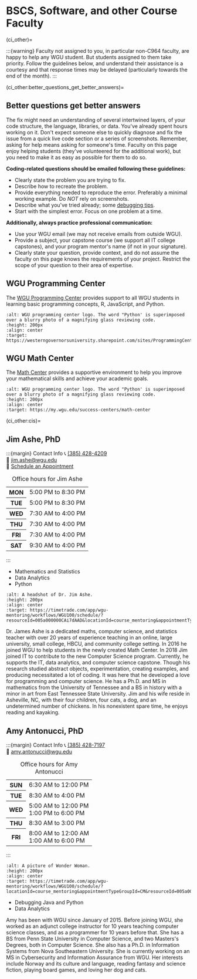 # BSCS, Software, and other Course Faculty
<!-- hack to open links in new tab -->
<head>
    <base target="_blank">
</head>

(ci_other)=

:::{warning}
Faculty not assigned to you, in particular non-C964 faculty,  are happy to help any WGU student. But students assigned to them take priority.  Follow the guidelines below, and understand their assistance is a courtesy and that response times may be delayed (particularly towards the end of the month).
:::

(ci_other:better_questions_get_better_answers)=

## Better questions get better answers

The fix might need an understanding of several intertwined layers, of your code structure, the language, libraries, or data. You've already spent hours working on it. Don't expect someone else to quickly diagnose and fix the issue from a quick live code section or a series of screenshots. Remember, asking for help means asking for someone's time. Faculty on this page enjoy helping students (they've volunteered for the additional work), but you need to make it as easy as possible for them to do so.

**Coding-related questions should be emailed following these guidelines:**

- Clearly state the problem you are trying to fix.
- Describe how to recreate the problem.
- Provide everything needed to reproduce the error. Preferably a minimal working example. Do *NOT* rely on screenshots.
- Describe what you've tried already; some [debugging tips](https://www.freecodecamp.org/news/what-is-debugging-how-to-debug-code/).
- Start with the simplest error. Focus on one problem at a time.

**Additionally, always practice professional communication:**

- Use your WGU email (we may not receive emails from outside WGU).
- Provide a subject, your capstone course (we support all IT college capstones), and your program mentor's name (if not in your signature).
- Clearly state your question, provide context, and do not assume the faculty on this page knows the requirements of your project. Restrict the scope of your question to their area of expertise.

## WGU Programming Center

The [WGU Programming Center](https://westerngovernorsuniversity.sharepoint.com/sites/ProgrammingCenter) provides support to all WGU students in learning basic programming concepts, R, JavaScript, and Python. 

```{image} ./url_images/WGU_programming_center_python.png
:alt: WGU programming center logo. The word "Python' is superimposed over a blurry photo of a magnifying glass reviewing code.  
:height: 200px
:align: center
:target: https://westerngovernorsuniversity.sharepoint.com/sites/ProgrammingCenter
```

## WGU Math Center

The [Math Center](https://my.wgu.edu/success-centers/math-center) provides a supportive environment to help you improve your mathematical skills and achieve your academic goals.

```{image} ./url_images/math-center.svg
:alt: WGU programming center logo. The word "Python' is superimposed over a blurry photo of a magnifying glass reviewing code.  
:height: 200px
:align: center
:target: https://my.wgu.edu/success-centers/math-center
```

(ci_other:cis)=
## Jim Ashe, PhD

:::{margin} Contact Info
📞 <a href="tel:+13854284209"> (385) 428-4209</a> </br>
📧 [jim.ashe@wgu.edu](mailto:jim.ashe@wgu.edu?subject=C964%20capstone%) </br>
📅 [Schedule an Appointment](https://westerngovernorsuniversity-my.sharepoint.com/:w:/g/personal/jim_ashe_wgu_edu/EW-0zAhi6epJkFrkSz5f8AkBi-6DEVVh5KwbSSMypgaSkg?e=1ieWkm) </br>
<table _ngcontent-stv-c382="" class="margin--bottom--10"><caption _ngcontent-stv-c382="" class="visually-hidden"> Office hours for Jim Ashe </caption><tr _ngcontent-stv-c382="" class="ng-star-inserted"><th _ngcontent-stv-c382="" class="text--right"><span _ngcontent-stv-c382="" class="table-row"><b _ngcontent-stv-c382="">MON</b></span></th><td _ngcontent-stv-c382=""><div _ngcontent-stv-c382="" class="margin--left ng-star-inserted"><span _ngcontent-stv-c382="">5:00 PM</span> to <span _ngcontent-stv-c382="">8:30 PM </span></div><!----></td></tr><tr _ngcontent-stv-c382="" class="ng-star-inserted"><th _ngcontent-stv-c382="" class="text--right"><span _ngcontent-stv-c382="" class="table-row"><b _ngcontent-stv-c382="">TUE</b></span></th><td _ngcontent-stv-c382=""><div _ngcontent-stv-c382="" class="margin--left ng-star-inserted"><span _ngcontent-stv-c382="">5:00 PM</span> to <span _ngcontent-stv-c382="">8:30 PM </span></div><!----></td></tr><tr _ngcontent-stv-c382="" class="ng-star-inserted"><th _ngcontent-stv-c382="" class="text--right"><span _ngcontent-stv-c382="" class="table-row"><b _ngcontent-stv-c382="">WED</b></span></th><td _ngcontent-stv-c382=""><div _ngcontent-stv-c382="" class="margin--left ng-star-inserted"><span _ngcontent-stv-c382="">7:30 AM</span> to <span _ngcontent-stv-c382="">4:00 PM </span></div><!----></td></tr><tr _ngcontent-stv-c382="" class="ng-star-inserted"><th _ngcontent-stv-c382="" class="text--right"><span _ngcontent-stv-c382="" class="table-row"><b _ngcontent-stv-c382="">THU</b></span></th><td _ngcontent-stv-c382=""><div _ngcontent-stv-c382="" class="margin--left ng-star-inserted"><span _ngcontent-stv-c382="">7:30 AM</span> to <span _ngcontent-stv-c382="">4:00 PM </span></div><!----></td></tr><tr _ngcontent-stv-c382="" class="ng-star-inserted"><th _ngcontent-stv-c382="" class="text--right"><span _ngcontent-stv-c382="" class="table-row"><b _ngcontent-stv-c382="">FRI</b></span></th><td _ngcontent-stv-c382=""><div _ngcontent-stv-c382="" class="margin--left ng-star-inserted"><span _ngcontent-stv-c382="">7:30 AM</span> to <span _ngcontent-stv-c382="">4:00 PM </span></div><!----></td></tr><tr _ngcontent-stv-c382="" class="ng-star-inserted"><th _ngcontent-stv-c382="" class="text--right"><span _ngcontent-stv-c382="" class="table-row"><b _ngcontent-stv-c382="">SAT</b></span></th><td _ngcontent-stv-c382=""><div _ngcontent-stv-c382="" class="margin--left ng-star-inserted"><span _ngcontent-stv-c382="">9:30 AM</span> to <span _ngcontent-stv-c382="">4:00 PM </span></div><!----></td></tr><!----></table>
:::

- Mathematics and Statistics
- Data Analytics
- Python

```{image} ./url_images/jim_ashe-a.jpg
:alt: A headshot of Dr. Jim Ashe.
:height: 200px
:align: center
:target: https://timetrade.com/app/wgu-mentoring/workflows/WGU100/schedule/?resourceId=005a000000CAi7dAAD&locationId=course_mentoring&appointmentTypeGroupId=CM&questionId__course_code=C964
```

<!-- ![A headshot of Dr. Jim Ashe.](./url_images/jim_ashe-a.jpg){height:200px, align=center} -->

Dr. James Ashe is a dedicated maths, computer science, and statistics teacher with over 20 years of experience teaching in an online, large university, small college, HBCU, and community college setting. In 2016 he joined WGU to help students in the newly created Math Center. In 2018 Jim joined IT to contribute to the new Computer Science program. Currently, he supports the IT, data analytics, and computer science capstone. Though his research studied abstract objects, experimentation, creating examples, and producing necessitated a lot of coding. It was here that he developed a love for programming and computer science. He has a Ph.D. and MS in mathematics from the University of Tennessee and a BS in history with a minor in art from East Tennessee State University. Jim and his wife reside in Asheville, NC, with their four children, four cats, a dog, and an undetermined number of chickens. In his nonexistent spare time, he enjoys reading and kayaking. 

## Amy Antonucci, PhD

:::{margin} Contact Info
📞 <a href="tel:+13854287197"> (385) 428-7197</a> </br>
📧 [amy.antonucci@wgu.edu](mailto:amy.antonucci@wgu.edu?subject=C964%20capstone%20related%20question) </br>
<!-- 📅 [Schedule an Appointment](https://timetrade.com/app/wgu-mentoring/workflows/WGU100/schedule/?locationId=course_mentoring&appointmentTypeGroupId=CM&resourceId=005a000000B2XzeAAF&questionId__course_code=C964) </br> -->
<table _ngcontent-mdw-c382="" class="margin--bottom--10"><caption _ngcontent-mdw-c382="" class="visually-hidden"> Office hours for Amy Antonucci </caption><tr _ngcontent-mdw-c382="" class="ng-star-inserted"><th _ngcontent-mdw-c382="" class="text--right"><span _ngcontent-mdw-c382="" class="table-row"><b _ngcontent-mdw-c382="">SUN</b></span></th><td _ngcontent-mdw-c382=""><div _ngcontent-mdw-c382="" class="margin--left ng-star-inserted"><span _ngcontent-mdw-c382="">6:30 AM</span> to <span _ngcontent-mdw-c382="">12:00 PM </span></div><!----></td></tr><tr _ngcontent-mdw-c382="" class="ng-star-inserted"><th _ngcontent-mdw-c382="" class="text--right"><span _ngcontent-mdw-c382="" class="table-row"><b _ngcontent-mdw-c382="">TUE</b></span></th><td _ngcontent-mdw-c382=""><div _ngcontent-mdw-c382="" class="margin--left ng-star-inserted"><span _ngcontent-mdw-c382="">8:30 AM</span> to <span _ngcontent-mdw-c382="">4:00 PM </span></div><!----></td></tr><tr _ngcontent-mdw-c382="" class="ng-star-inserted"><th _ngcontent-mdw-c382="" class="text--right"><span _ngcontent-mdw-c382="" class="table-row"><b _ngcontent-mdw-c382="">WED</b></span></th><td _ngcontent-mdw-c382=""><div _ngcontent-mdw-c382="" class="margin--left ng-star-inserted"><span _ngcontent-mdw-c382="">5:00 AM</span> to <span _ngcontent-mdw-c382="">12:00 PM </span></div><div _ngcontent-mdw-c382="" class="margin--left ng-star-inserted"><span _ngcontent-mdw-c382="">1:00 PM</span> to <span _ngcontent-mdw-c382="">6:00 PM </span></div><!----></td></tr><tr _ngcontent-mdw-c382="" class="ng-star-inserted"><th _ngcontent-mdw-c382="" class="text--right"><span _ngcontent-mdw-c382="" class="table-row"><b _ngcontent-mdw-c382="">THU</b></span></th><td _ngcontent-mdw-c382=""><div _ngcontent-mdw-c382="" class="margin--left ng-star-inserted"><span _ngcontent-mdw-c382="">8:30 AM</span> to <span _ngcontent-mdw-c382="">3:00 PM </span></div><!----></td></tr><tr _ngcontent-mdw-c382="" class="ng-star-inserted"><th _ngcontent-mdw-c382="" class="text--right"><span _ngcontent-mdw-c382="" class="table-row"><b _ngcontent-mdw-c382="">FRI</b></span></th><td _ngcontent-mdw-c382=""><div _ngcontent-mdw-c382="" class="margin--left ng-star-inserted"><span _ngcontent-mdw-c382="">8:00 AM</span> to <span _ngcontent-mdw-c382="">12:00 AM </span></div><div _ngcontent-mdw-c382="" class="margin--left ng-star-inserted"><span _ngcontent-mdw-c382="">1:00 AM</span> to <span _ngcontent-mdw-c382="">6:00 PM </span></div><!----></td></tr><!----></table>
:::

```{image} ./url_images/wonderwoman1.png
:alt: A picture of Wonder Woman.
:height: 200px
:align: center
:target: https://timetrade.com/app/wgu-mentoring/workflows/WGU100/schedule/?locationId=course_mentoring&appointmentTypeGroupId=CM&resourceId=005a000000B2XzeAAF&questionId__course_code=C964
```

- Debugging Java and Python
- Data Analytics

Amy has been with WGU since January of 2015.  Before joining WGU, she worked as an adjunct college instructor for 10 years teaching computer science classes, and as a programmer for 10 years before that.  She has a BS from Penn State University in Computer Science, and two Masters's Degrees, both in Computer Science. She also has a Ph.D. in Information Systems from Nova Southeastern University. She is currently working on an MS in Cybersecurity and Information Assurance from WGU. Her interests include Norway and its culture and language, reading fantasy and science fiction, playing board games, and loving her dog and cats.

<!-- ## Mark Denchy, MBA -->
<!-- 
:::{margin} Contact Info
📧 [mark.denchy@wgu.edu](mailto:mark.denchy@wgu.edu?subject=C964%20capstone%20related%20question) </br>
📅 [Schedule an Appointment](https://scheduling.wgu.edu/wgu-mentoring/workflows/WGU100/schedule/?locationId=course_mentoring&appointmentTypeGroupId=CM&resourceId=0053x00000FoVG6AAN&ch=emailsignature&questionId__course_code=C964) </br>
<table _ngcontent-xlb-c382="" class="margin--bottom--10"><caption _ngcontent-xlb-c382="" class="visually-hidden"> Office hours for Mark Denchy </caption><tr _ngcontent-xlb-c382="" class="ng-star-inserted"><th _ngcontent-xlb-c382="" class="text--right"><span _ngcontent-xlb-c382="" class="table-row"><b _ngcontent-xlb-c382="">SUN</b></span></th><td _ngcontent-xlb-c382=""><div _ngcontent-xlb-c382="" class="margin--left ng-star-inserted"><span _ngcontent-xlb-c382="">7:00 AM</span> to <span _ngcontent-xlb-c382="">3:00 PM </span></div><!---->
<!-- </td></tr><tr _ngcontent-xlb-c382="" class="ng-star-inserted"><th _ngcontent-xlb-c382="" class="text--right"><span _ngcontent-xlb-c382="" class="table-row"><b _ngcontent-xlb-c382="">WED</b></span></th><td _ngcontent-xlb-c382=""><div _ngcontent-xlb-c382="" class="margin--left ng-star-inserted"><span _ngcontent-xlb-c382="">3:00 PM</span> to <span _ngcontent-xlb-c382="">7:00 PM </span></div><!---->
<!-- </td></tr><tr _ngcontent-xlb-c382="" class="ng-star-inserted"><th _ngcontent-xlb-c382="" class="text--right"><span _ngcontent-xlb-c382="" class="table-row"><b _ngcontent-xlb-c382="">SAT</b></span></th><td _ngcontent-xlb-c382=""><div _ngcontent-xlb-c382="" class="margin--left ng-star-inserted"><span _ngcontent-xlb-c382="">7:00 AM</span> to <span _ngcontent-xlb-c382="">3:00 PM </span></div><!---->
<!-- </td></tr></table> -->
<!-- ::: -->
<!-- ```{image} ./url_images/superman1.jpg
:alt: A picture of Superman flying.
:height: 200px
:align: center
:target: https://scheduling.wgu.edu/wgu-mentoring/workflows/WGU100/schedule/?locationId=course_mentoring&appointmentTypeGroupId=CM&resourceId=0053x00000FoVG6AAN&ch=emailsignature&questionId__course_code=C964
``` -->
<!-- 
- Debugging Java and Python
- Data Analytics

Holding bachelor's and master’s degrees in Business Administration and Economic Leadership, Mark has enjoyed teaching as an adjunct professor for the past six years, covering Computer Science and Business-related courses at both the undergraduate and graduate levels. Currently, Mark is working on his Ph.D. in Information Systems with a focus on Internet of Things (IoT) device interaction.

Mark comes to WGU with a global background spanning thirty years in commercial software engineering and currently leading the Software Modernization efforts for the top Pharmaceutical Automation company worldwide. He is also a certified ScrumMaster.

On teaching, Mark cites he “…fiercely believes that everyone deserves the opportunity of advancing their education, in a supportive and nurturing environment. This approach sets the stage for the success of the next generation of students.” -->
